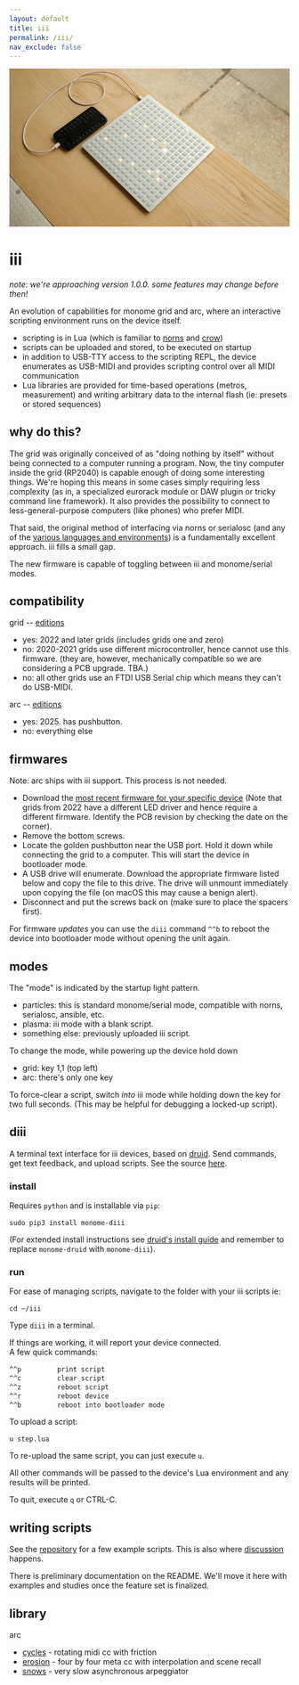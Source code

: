 ```yaml
---
layout: default
title: iii
permalink: /iii/
nav_exclude: false
---
```

![](images/iii.jpg)

# iii

_note: we're approaching version 1.0.0. some features may change before then!_

An evolution of capabilities for monome grid and arc, where an interactive scripting environment runs on the device itself.

- scripting is in Lua (which is familiar to [norns](https://monome.org/docs/norns) and [crow](https://monome.org/docs/crow))
- scripts can be uploaded and stored, to be executed on startup
- in addition to USB-TTY access to the scripting REPL, the device enumerates as USB-MIDI and provides scripting control over all MIDI communication
- Lua libraries are provided for time-based operations (metros, measurement) and writing arbitrary data to the internal flash (ie: presets or stored sequences)

## why do this?

The grid was originally conceived of as "doing nothing by itself" without being connected to a computer running a program. Now, the tiny computer inside the grid (RP2040) is capable enough of doing some interesting things. We're hoping this means in some cases simply requiring less complexity (as in, a specialized eurorack module or DAW plugin or tricky command line framework). It also provides the possibility to connect to less-general-purpose computers (like phones) who prefer MIDI.

That said, the original method of interfacing via norns or serialosc (and any of the [various languages and environments](https://monome.org/docs/grid/grid-computer/)) is a fundamentally excellent approach. iii fills a small gap.

The new firmware is capable of toggling between iii and monome/serial modes.

## compatibility

grid -- [editions](/grid/editions)

- yes: 2022 and later grids (includes grids one and zero)
- no: 2020-2021 grids use different microcontroller, hence cannot use this firmware. (they are, however, mechanically compatible so we are considering a PCB upgrade. TBA.)
- no: all other grids use an FTDI USB Serial chip which means they can't do USB-MIDI. 

arc -- [editions](/arc/editions)

- yes: 2025. has pushbutton.
- no: everything else

## firmwares

Note: arc ships with iii support. This process is not needed.

- Download the [most recent firmware for your specific device](https://github.com/monome/iii/releases) (Note that grids from 2022 have a different LED driver and hence require a different firmware. Identify the PCB revision by checking the date on the corner).
- Remove the bottom screws.
- Locate the golden pushbutton near the USB port. Hold it down while connecting the grid to a computer. This will start the device in bootloader mode.
- A USB drive will enumerate. Download the appropriate firmware listed below and copy the file to this drive. The drive will unmount immediately upon copying the file (on macOS this may cause a benign alert).
- Disconnect and put the screws back on (make sure to place the spacers first).

For firmware _updates_ you can use the `diii` command `^^b` to reboot the device into bootloader mode without opening the unit again.


## modes

The "mode" is indicated by the startup light pattern.

- particles: this is standard monome/serial mode, compatible with norns, serialosc, ansible, etc.
- plasma: iii mode with a blank script.
- something else: previously uploaded iii script.

To change the mode, while powering up the device hold down
- grid: key 1,1 (top left) 
- arc: there's only one key

To force-clear a script, switch _into_ iii mode while holding down the key for two full seconds. (This may be helpful for debugging a locked-up script).

## diii

A terminal text interface for iii devices, based on [druid](https://monome.org/docs/crow/druid/). Send commands, get text feedback, and upload scripts. See the source [here](https://github.com/monome/diii).

### install

Requires `python` and is installable via `pip`:

```
sudo pip3 install monome-diii
```

(For extended install instructions see [druid's install guide](https://monome.org/docs/crow/druid/#install-druid) and remember to replace `monome-druid` with `monome-diii`).

### run

For ease of managing scripts, navigate to the folder with your iii scripts ie:

```
cd ~/iii
```

Type `diii` in a terminal.

If things are working, it will report your device connected.  
A few quick commands:

```
^^p         print script
^^c         clear script
^^z         reboot script
^^r         reboot device
^^b         reboot into bootloader mode
```

To upload a script:

```
u step.lua
```

To re-upload the same script, you can just execute `u`.

All other commands will be passed to the device's Lua environment and any results will be printed.

To quit, execute `q` or CTRL-C.


## writing scripts

See the [repository](https://github.com/monome/iii) for a few example scripts. This is also where [discussion](https://github.com/monome/iii/discussions) happens.

There is preliminary documentation on the README. We'll move it here with examples and studies once the feature set is finalized.


## library

arc

- [cycles](library/cycles) - rotating midi cc with friction
- [erosion](library/erosion) - four by four meta cc with interpolation and scene recall
- [snows](library/snows) - very slow asynchronous arpeggiator

